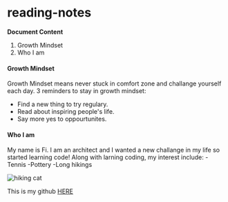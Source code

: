 # reading-notes

**Document Content**
1. Growth Mindset
2. Who I am

#### Growth Mindset
Growth Mindset means never stuck in comfort zone and challange yourself each day.  3 reminders to stay in growth mindset:
- Find a new thing to try regulary.
- Read about inspiring people's life.
- Say more yes to oppourtunites. 

#### Who I am
My name is Fi. I am an architect and I wanted a new challange in my life so started learning code! Along with larning coding, my interest include:
-Tennis
-Pottery
-Long hikings

![hiking cat](https://images.squarespace-cdn.com/content/v1/5bdc296fcc8fed8e49156556/1556970687903-VJCS1FYVPXMR9DPFC7P2/Hiking+Cat+in+Moose+Costume.jpg?format=1000w)

This is my github [HERE](https://github.com/Fi717)
